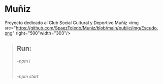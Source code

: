 # Muñiz
Proyecto dedicado al Club Social Cultural y Deportivo Muñiz
<img src="https://github.com/SpaezToledo/Muniz/blob/main/public/img/Escudo.png" right="500"width="300"/>


> ## Run:
> ###### -npm i
> ###### -npm start
